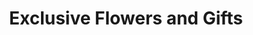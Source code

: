 ---
title: "Exclusive Flowers and Gifts"
url: /peoria/exclusive-flowers-and-gifts/
shop: florist
---